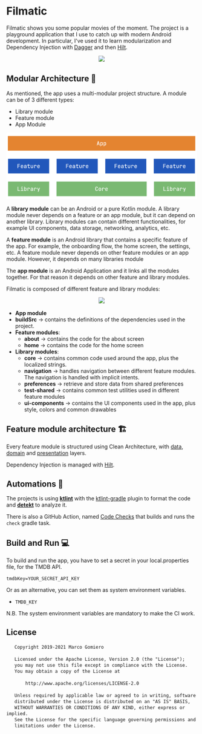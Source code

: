 # Filmatic

Filmatic shows you some popular movies of the moment. The project is a playground application that I use 
to catch up with modern Android development. In particular, I've used it to learn modularization and 
Dependency Injection with [Dagger](https://dagger.dev/) and then [Hilt](https://dagger.dev/hilt/).

<div align="center">
  <img src="img/filmatic-ui.jpeg">
</div>

## Modular Architecture 🧩

As mentioned, the app uses a multi-modular project structure. A module can be of 3 different types:

- Library module
- Feature module
- App Module

<div align="center">
  <img src="img/modules-arch.jpeg">
</div>

A **library module** can be an Android or a pure Kotlin module. A library module never depends on a feature or an app module, 
but it can depend on another library. Library modules can contain different functionalities, for example 
UI components, data storage, networking, analytics, etc.

A **feature module** is an Android library that contains a specific feature of the app. For example,
the onboarding flow, the home screen, the settings, etc. A feature module never depends on other feature modules 
or an app module. However, it depends on many libraries module

The **app module** is an Android Application and it links all the modules together. For that reason it 
depends on other feature and library modules.

Filmatic is composed of different feature and library modules:

<div align="center">
  <img src="img/modules.jpeg">
</div>

- **App module** 
- **buildSrc**  -> contains the definitions of the dependencies used in the project.
- **Feature modules**: 
    - **about** -> contains the code for the about screen
    - **home**  -> contains the code for the home screen
- **Library modules**:
    - **core**          -> contains common code used around the app, plus the localized strings. 
    - **navigation**    -> handles navigation between different feature modules. The navigation is handled with implicit intents.  
    - **preferences**   -> retrieve and store data from shared preferences
    - **test-shared**   -> contains common test utilities used in different feature modules
    - **ui-components** -> contains the UI components used in the app, plus style, colors and common drawables
   

## Feature module architecture 🏗

Every feature module is structured using Clean Architecture, with [data](https://github.com/prof18/Filmatic/tree/master/features/home/src/main/java/com/prof18/filmatic/features/home/data),
[domain](https://github.com/prof18/Filmatic/tree/master/features/home/src/main/java/com/prof18/filmatic/features/home/domain)
and [presentation](https://github.com/prof18/Filmatic/tree/master/features/home/src/main/java/com/prof18/filmatic/features/home/presentation) layers.  

Dependency Injection is managed with [Hilt](https://dagger.dev/hilt/).

## Automations 🤖

The projects is using [**ktlint**](https://github.com/pinterest/ktlint) with the [ktlint-gradle](https://github.com/jlleitschuh/ktlint-gradle) 
plugin to format the code and [**detekt**](https://github.com/detekt/detekt) to analyze it.

There is also a GitHub Action, named [Code Checks]() that builds and runs the `check` gradle task. 

## Build and Run 💻

To build and run the app, you have to set a secret in your local.properties file, for the TMDB API.

```
tmdbKey=YOUR_SECRET_API_KEY
```

Or as an alternative, you can set them as system environment variables. 

- `TMDB_KEY`

N.B. The system environment variables are mandatory to make the CI work.

## License

```
   Copyright 2019-2021 Marco Gomiero

   Licensed under the Apache License, Version 2.0 (the "License");
   you may not use this file except in compliance with the License.
   You may obtain a copy of the License at

       http://www.apache.org/licenses/LICENSE-2.0

   Unless required by applicable law or agreed to in writing, software
   distributed under the License is distributed on an "AS IS" BASIS,
   WITHOUT WARRANTIES OR CONDITIONS OF ANY KIND, either express or implied.
   See the License for the specific language governing permissions and
   limitations under the License.
```
